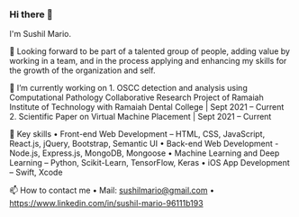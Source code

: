 ### Hi there 👋

I'm Sushil Mario.

👯 Looking forward to be part of a talented group of people, adding value by working in a team, and in the process applying and enhancing my skills for the growth of the organization and self.

🔭 I’m currently working on
    1.	OSCC detection and analysis using Computational Pathology 
        Collaborative Research Project of Ramaiah Institute of Technology with Ramaiah Dental College | Sept 2021 – Current
    2.  Scientific Paper on Virtual Machine Placement | Sept 2021 – Current
    
💬 Key skills
  •	Front-end Web Development – HTML, CSS, JavaScript, React.js, jQuery, Bootstrap, Semantic UI
  •	Back-end Web Development - Node.js, Express.js, MongoDB, Mongoose
  •	Machine Learning and Deep Learning – Python, Scikit-Learn, TensorFlow, Keras
  •	iOS App Development – Swift, Xcode
  
📫 How to contact me 
  •	Mail: sushilmario@gmail.com 
  •	https://www.linkedin.com/in/sushil-mario-96111b193

<!--
**SushilMario/SushilMario** is a ✨ _special_ ✨ repository because its `README.md` (this file) appears on your GitHub profile.

Here are some ideas to get you started:

- 🔭 I’m currently working on ...
- 🌱 I’m currently learning ...
- 👯 I’m looking to collaborate on ...
- 🤔 I’m looking for help with ...
- 💬 Ask me about ...
- 📫 How to reach me: ...
- 😄 Pronouns: ...
- ⚡ Fun fact: ...
-->

